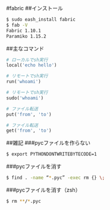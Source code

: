 #fabric
##インストール
```Bash
$ sudo eash_install fabric
$ fab -V
Fabric 1.10.1
Paramiko 1.15.2
```
##主なコマンド
```Python
# ローカルでsh実行
local('echo hello')

# リモートでsh実行
run('whoami')

# リモートでsh実行
sudo('whoami')

# ファイル転送
put('from', 'to')

# ファイル転送
get('from', 'to')
```
##雑記
###pycファイルを作らない
```Bash
$ export PYTHONDONTWRITEBYTECODE=1
```
###pycファイルを消す
```Bash
$ find . -name “*.pyc” -exec rm {} \;
```
###pycファイルを消す（zsh）
```Bash
$ rm **/*.pyc
```
